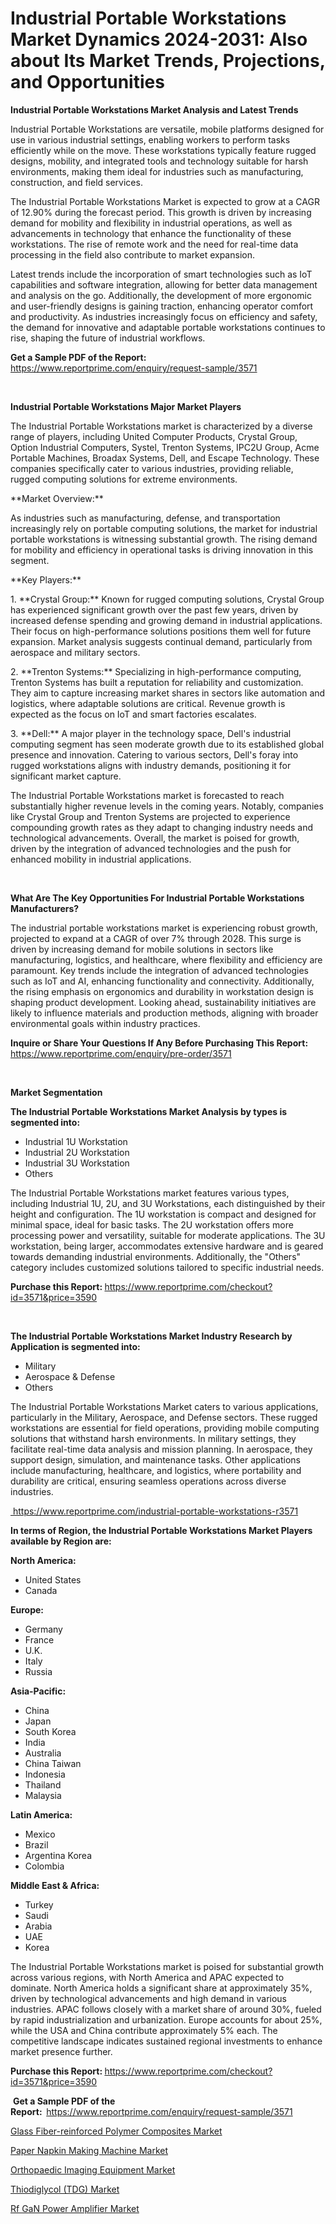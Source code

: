 <p><h1>Industrial Portable Workstations Market Dynamics 2024-2031: Also about Its Market Trends, Projections, and Opportunities</h1></p><p><strong>Industrial Portable Workstations Market Analysis and Latest Trends</strong></p>
<p><p>Industrial Portable Workstations are versatile, mobile platforms designed for use in various industrial settings, enabling workers to perform tasks efficiently while on the move. These workstations typically feature rugged designs, mobility, and integrated tools and technology suitable for harsh environments, making them ideal for industries such as manufacturing, construction, and field services.</p><p>The Industrial Portable Workstations Market is expected to grow at a CAGR of 12.90% during the forecast period. This growth is driven by increasing demand for mobility and flexibility in industrial operations, as well as advancements in technology that enhance the functionality of these workstations. The rise of remote work and the need for real-time data processing in the field also contribute to market expansion.</p><p>Latest trends include the incorporation of smart technologies such as IoT capabilities and software integration, allowing for better data management and analysis on the go. Additionally, the development of more ergonomic and user-friendly designs is gaining traction, enhancing operator comfort and productivity. As industries increasingly focus on efficiency and safety, the demand for innovative and adaptable portable workstations continues to rise, shaping the future of industrial workflows.</p></p>
<p><strong>Get a Sample PDF of the Report:&nbsp;</strong> <a href="https://www.reportprime.com/enquiry/request-sample/3571">https://www.reportprime.com/enquiry/request-sample/3571</a></p>
<p>&nbsp;</p>
<p><strong>Industrial Portable Workstations Major Market Players</strong></p>
<p><p>The Industrial Portable Workstations market is characterized by a diverse range of players, including United Computer Products, Crystal Group, Option Industrial Computers, Systel, Trenton Systems, IPC2U Group, Acme Portable Machines, Broadax Systems, Dell, and Escape Technology. These companies specifically cater to various industries, providing reliable, rugged computing solutions for extreme environments.</p><p>**Market Overview:**</p><p>As industries such as manufacturing, defense, and transportation increasingly rely on portable computing solutions, the market for industrial portable workstations is witnessing substantial growth. The rising demand for mobility and efficiency in operational tasks is driving innovation in this segment.</p><p>**Key Players:**</p><p>1. **Crystal Group:** Known for rugged computing solutions, Crystal Group has experienced significant growth over the past few years, driven by increased defense spending and growing demand in industrial applications. Their focus on high-performance solutions positions them well for future expansion. Market analysis suggests continual demand, particularly from aerospace and military sectors.</p><p>2. **Trenton Systems:** Specializing in high-performance computing, Trenton Systems has built a reputation for reliability and customization. They aim to capture increasing market shares in sectors like automation and logistics, where adaptable solutions are critical. Revenue growth is expected as the focus on IoT and smart factories escalates.</p><p>3. **Dell:** A major player in the technology space, Dell's industrial computing segment has seen moderate growth due to its established global presence and innovation. Catering to various sectors, Dell's foray into rugged workstations aligns with industry demands, positioning it for significant market capture.</p><p>The Industrial Portable Workstations market is forecasted to reach substantially higher revenue levels in the coming years. Notably, companies like Crystal Group and Trenton Systems are projected to experience compounding growth rates as they adapt to changing industry needs and technological advancements. Overall, the market is poised for growth, driven by the integration of advanced technologies and the push for enhanced mobility in industrial applications.</p></p>
<p>&nbsp;</p>
<p><strong>What Are The Key Opportunities For Industrial Portable Workstations Manufacturers?</strong></p>
<p><p>The industrial portable workstations market is experiencing robust growth, projected to expand at a CAGR of over 7% through 2028. This surge is driven by increasing demand for mobile solutions in sectors like manufacturing, logistics, and healthcare, where flexibility and efficiency are paramount. Key trends include the integration of advanced technologies such as IoT and AI, enhancing functionality and connectivity. Additionally, the rising emphasis on ergonomics and durability in workstation design is shaping product development. Looking ahead, sustainability initiatives are likely to influence materials and production methods, aligning with broader environmental goals within industry practices.</p></p>
<p><strong>Inquire or Share Your Questions If Any Before Purchasing This Report:</strong> <a href="https://www.reportprime.com/enquiry/pre-order/3571">https://www.reportprime.com/enquiry/pre-order/3571</a></p>
<p>&nbsp;</p>
<p><strong>Market Segmentation</strong></p>
<p><strong>The Industrial Portable Workstations Market Analysis by types is segmented into:</strong></p>
<p><ul><li>Industrial 1U Workstation</li><li>Industrial 2U Workstation</li><li>Industrial 3U Workstation</li><li>Others</li></ul></p>
<p><p>The Industrial Portable Workstations market features various types, including Industrial 1U, 2U, and 3U Workstations, each distinguished by their height and configuration. The 1U workstation is compact and designed for minimal space, ideal for basic tasks. The 2U workstation offers more processing power and versatility, suitable for moderate applications. The 3U workstation, being larger, accommodates extensive hardware and is geared towards demanding industrial environments. Additionally, the "Others" category includes customized solutions tailored to specific industrial needs.</p></p>
<p><strong>Purchase this Report:&nbsp;</strong><a href="https://www.reportprime.com/checkout?id=3571&price=3590">https://www.reportprime.com/checkout?id=3571&price=3590</a></p>
<p>&nbsp;</p>
<p><strong>The Industrial Portable Workstations Market Industry Research by Application is segmented into:</strong></p>
<p><ul><li>Military</li><li>Aerospace & Defense</li><li>Others</li></ul></p>
<p><p>The Industrial Portable Workstations Market caters to various applications, particularly in the Military, Aerospace, and Defense sectors. These rugged workstations are essential for field operations, providing mobile computing solutions that withstand harsh environments. In military settings, they facilitate real-time data analysis and mission planning. In aerospace, they support design, simulation, and maintenance tasks. Other applications include manufacturing, healthcare, and logistics, where portability and durability are critical, ensuring seamless operations across diverse industries.</p></p>
<p><a href="https://www.reportprime.com/industrial-portable-workstations-r3571">&nbsp;https://www.reportprime.com/industrial-portable-workstations-r3571</a></p>
<p><strong>In terms of Region, the Industrial Portable Workstations Market Players available by Region are:</strong></p>
<p>
    <p> <strong> North America: </strong>
        <ul>
            <li>United States</li>
            <li>Canada</li>
        </ul>
        </p> 
    <p> <strong> Europe: </strong>
        <ul>
            <li>Germany</li>
            <li>France</li>
            <li>U.K.</li>
            <li>Italy</li>
            <li>Russia</li>
        </ul>
        </p> 
    <p> <strong> Asia-Pacific: </strong>
        <ul>
            <li>China</li>
            <li>Japan</li>
            <li>South Korea</li>
            <li>India</li>
            <li>Australia</li>
            <li>China Taiwan</li>
            <li>Indonesia</li>
            <li>Thailand</li>
            <li>Malaysia</li>
        </ul>
        </p> 
    <p> <strong> Latin America: </strong>
        <ul>
            <li>Mexico</li>
            <li>Brazil</li>
            <li>Argentina Korea</li>
            <li>Colombia</li>
        </ul>
        </p> 
    <p> <strong> Middle East & Africa: </strong>
        <ul>
            <li>Turkey</li>
            <li>Saudi</li>
            <li>Arabia</li>
            <li>UAE</li>
            <li>Korea</li>
        </ul>
    </p>
    </p>
<p><p>The Industrial Portable Workstations market is poised for substantial growth across various regions, with North America and APAC expected to dominate. North America holds a significant share at approximately 35%, driven by technological advancements and high demand in various industries. APAC follows closely with a market share of around 30%, fueled by rapid industrialization and urbanization. Europe accounts for about 25%, while the USA and China contribute approximately 5% each. The competitive landscape indicates sustained regional investments to enhance market presence further.</p></p>
<p><strong>Purchase this Report: </strong><a href="https://www.reportprime.com/checkout?id=3571&price=3590">https://www.reportprime.com/checkout?id=3571&price=3590</a></p>
<p>&nbsp;<strong>Get a Sample PDF of the Report:&nbsp;&nbsp;</strong><a href="https://www.reportprime.com/enquiry/request-sample/3571">https://www.reportprime.com/enquiry/request-sample/3571</a></p>
<p><strong></strong></p>
<p><p><a href="https://issuu.com/reportprime-2/docs/glass-fiber-reinforced-polymer-comp_b01420b9366c39">Glass Fiber-reinforced Polymer Composites Market</a></p><p><a href="https://www.linkedin.com/pulse/emerging-paper-napkin-making-machine-market-opportunities-tnxec?trackingId=myqR%2BIg8T0ibEusfUAkDIw%3D%3D">Paper Napkin Making Machine Market</a></p><p><a href="https://www.linkedin.com/pulse/orthopaedic-imaging-equipment-market-forecast-global-trends-ydrne?trackingId=3y99iLwEQ6eV%2BsfdUIyFfQ%3D%3D">Orthopaedic Imaging Equipment Market</a></p><p><a href="https://issuu.com/reportprime-2/docs/thiodiglycol-tdg-market-size-2030.p_126f4b16412171">Thiodiglycol (TDG) Market</a></p><p><a href="https://github.com/RoseBoyd475/Market-Research-Report-List-1/blob/main/rf-gan-power-amplifier-market.md">Rf GaN Power Amplifier Market</a></p></p>